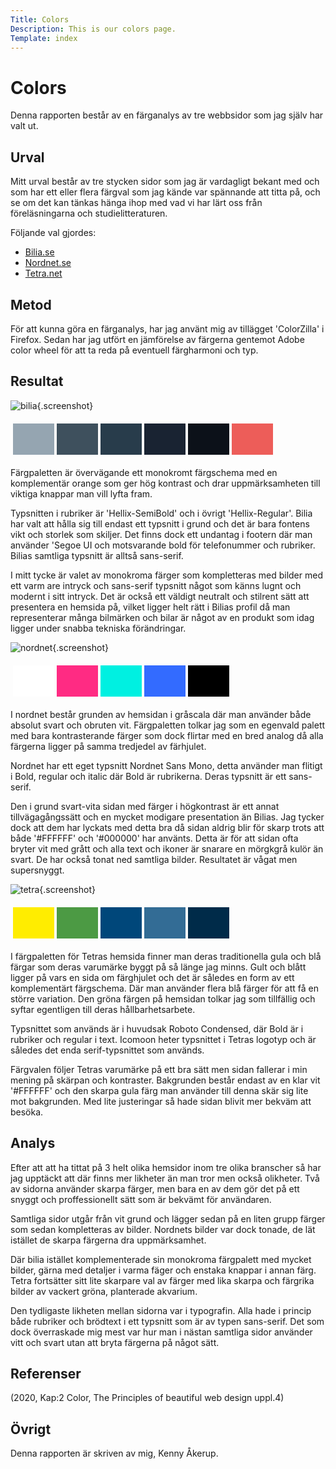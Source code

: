 ```yaml
---
Title: Colors
Description: This is our colors page.
Template: index
---
```


Colors
==========================

Denna rapporten består av en färganalys av tre webbsidor som jag själv har valt ut.

<!--- Skriv en eller två rader om vad uppgiften handlar om. -->

Urval
-----------------------
Mitt urval består av tre stycken sidor som jag är vardagligt bekant med och som har ett eller flera färgval som jag kände var spännande att titta på, och se om det kan tänkas hänga ihop med vad vi har lärt oss från föreläsningarna och studielitteraturen.

Följande val gjordes:

<ul class="links">
  <li><a href="https://www.bilia.se" class="site-link">Bilia.se</a></li>
  <li><a href="https://www.nordnet.se" class="site-link">Nordnet.se</a></li>
  <li><a href="https://www.tetra.net" class="site-link">Tetra.net</a></li>
</ul>




<!--- Berätta vilka webbplatser du valt att undersöka och varför eller hur du gick tillväga när du gjorde ditt urval. -->

Metod
-----------------------
För att kunna göra en färganalys, har jag använt mig av tillägget 'ColorZilla' i Firefox. Sedan har jag utfört en jämförelse av färgerna gentemot Adobe color wheel för att ta reda på eventuell färgharmoni och typ.  

<!---  Berätta kort om din "metod", hur du gör för att utföra undersökningen. Berätta om du använder något speciellt verktyg. -->

Resultat
-----------------------

![bilia](%assets_url%/img/bilia.png){.screenshot}

<table style="border-spacing: 4px; border-collapse: separate">
    <tr>
        <td style="height: 50px; width: 50px; background-color: #95A5B1">
        <td style="height: 50px; width: 50px; background-color: #3E505D">
        <td style="height: 50px; width: 50px; background-color: #283C4B">
        <td style="height: 50px; width: 50px; background-color: #192332">
        <td style="height: 50px; width: 50px; background-color: #0C1119">
        <td style="height: 50px; width: 50px; background-color: #ED5D59">
    </tr>
</table>

Färgpaletten är övervägande ett monokromt färgschema med en komplementär orange som ger hög kontrast och drar uppmärksamheten till viktiga knappar man vill lyfta fram.

Typsnitten i rubriker är 'Hellix-SemiBold' och i övrigt 'Hellix-Regular'. Bilia har valt att hålla sig till endast ett typsnitt i grund och det är bara fontens vikt och storlek som skiljer. Det finns dock ett undantag i footern där man använder 'Segoe UI och motsvarande bold för telefonummer och rubriker. Bilias samtliga typsnitt är alltså sans-serif.

I mitt tycke är valet av monokroma färger som kompletteras med bilder med ett varm are intryck och sans-serif typsnitt något som känns lugnt och modernt i sitt intryck. Det är också ett väldigt neutralt och stilrent sätt att presentera en hemsida på, vilket ligger helt rätt i Bilias profil då man representerar många bilmärken och bilar är något av en produkt som idag ligger under snabba tekniska förändringar.

![nordnet](%assets_url%/img/nordnet.png){.screenshot}

<table style="border-spacing: 4px; border-collapse: separate">
    <tr>
        <td style="height: 50px; width: 50px; background-color: #FFFFFF">
        <td style="height: 50px; width: 50px; background-color: #FF2B83">
        <td style="height: 50px; width: 50px; background-color: #00F0E1">
        <td style="height: 50px; width: 50px; background-color: #336BFF">
        <td style="height: 50px; width: 50px; background-color: #000000">
    </tr>
</table>

I nordnet består grunden av hemsidan i gråscala där man använder både absolut svart och obruten vit. Färgpaletten tolkar jag som en egenvald palett med bara kontrasterande färger som dock flirtar med en bred analog då alla färgerna ligger på samma tredjedel av färhjulet.

Nordnet har ett eget typsnitt Nordnet Sans Mono, detta använder man flitigt i Bold, regular och italic där Bold är rubrikerna. Deras typsnitt är ett sans-serif.

Den i grund svart-vita sidan med färger i högkontrast är ett annat tillvägagångssätt och en mycket modigare presentation än Bilias. Jag tycker dock att dem har lyckats med detta bra då sidan aldrig blir för skarp trots att både '#FFFFFF' och '#000000' har använts. Detta är för att sidan ofta bryter vit med grått och alla text och ikoner är snarare en mörgkgrå kulör än svart. De har också tonat ned samtliga bilder. Resultatet är vågat men supersnyggt.

![tetra](%assets_url%/img/tetra.png){.screenshot}

<table style="border-spacing: 4px; border-collapse: separate">
    <tr>
        <td style="height: 50px; width: 50px; background-color: #FFED00">
        <td style="height: 50px; width: 50px; background-color: #4C9A44">
        <td style="height: 50px; width: 50px; background-color: #00477A">
        <td style="height: 50px; width: 50px; background-color: #336C95">
        <td style="height: 50px; width: 50px; background-color: #002B49">
    </tr>
</table>

I färgpaletten för Tetras hemsida finner man deras traditionella gula och blå färgar som deras varumärke byggt på så länge jag minns. Gult och blått ligger på vars en sida om färghjulet och det är således en form av ett komplementärt färgschema. Där man använder flera blå färger för att få en större variation. Den gröna färgen på hemsidan tolkar jag som tillfällig och syftar egentligen till deras hållbarhetsarbete. 

Typsnittet som används är i huvudsak Roboto Condensed, där Bold är i rubriker och regular i text. Icomoon heter typsnittet i Tetras logotyp och är således det enda serif-typsnittet som används.

Färgvalen följer Tetras varumärke på ett bra sätt men sidan fallerar i min mening på skärpan och kontraster. Bakgrunden består endast av en klar vit '#FFFFFF' och den skarpa gula färg man använder till denna skär sig lite mot bakgrunden. Med lite justeringar så hade sidan blivit mer bekväm att besöka.

<!-- Dokumentera dina resultat från din studie. Berätta vad du kom fram till, vilka resultat du hittade och observerade. -->

Analys
-----------------------
Efter att att ha tittat på 3 helt olika hemsidor inom tre olika branscher så har jag upptäckt att där finns mer likheter än man tror men också olikheter. Två av sidorna använder skarpa färger, men bara en av dem gör det på ett snyggt och proffessionellt sätt som är bekvämt för användaren.

Samtliga sidor utgår från vit grund och lägger sedan på en liten grupp färger som sedan kompletteras av bilder. Nordnets bilder var dock tonade, de lät istället de skarpa färgerna dra uppmärksamhet.

Där bilia istället komplementerade sin monokroma färgpalett med mycket bilder, gärna med detaljer i varma fäger och enstaka knappar i annan färg. Tetra fortsätter sitt lite skarpare val av färger med lika skarpa och färgrika bilder av vackert gröna, planterade akvarium.

Den tydligaste likheten mellan sidorna var i typografin. Alla hade i princip både rubriker och brödtext i ett typsnitt som är av typen sans-serif. Det som dock överraskade mig mest var hur man i nästan samtliga sidor använder vitt och svart utan att bryta färgerna på något sätt.

<!--- Diskutera och analysera de resultaten du fann. --->

Referenser
-----------------------

(2020, Kap:2 Color, The Principles of beautiful web design uppl.4)

Övrigt
-----------------------

Denna rapporten är skriven av mig, Kenny Åkerup.
